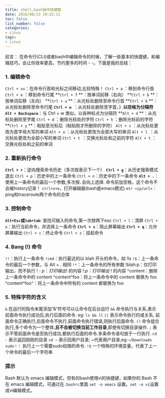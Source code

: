 ```yaml
---
title: shell,bash操作快捷键
date: 2016/08/13 19:22:11
toc: false
list_number: false
categories:
- Linux
tags:
- Linux
---
```


前言： 在命令行(CLI)或者bash中编辑命令的时候，了解一些基本的快捷键，和编辑技巧，会让你效率更高，节约更多的时间 - -。下面是我的总结：

### 1. 编辑命令
`Ctrl + xx`：在命令行首和光标之间移动,比较特殊！
`Ctrl + a` ：移到命令行首
`Ctrl + e` ：移到命令行尾
**`Ctrl + f` **：按单词前移（右向）
**`Ctrl + b` **：按单词后移（左向）
**`Ctrl + u` **：从光标处删除至命令行首
**`Ctrl + k` **：从光标处删除至命令行尾
**`Ctrl + w `**：从光标处删除至字首，》**以空格为分隔符**
**`Alt + Backspace`**：与 Ctrl + w 类似，以各种标点为分隔符
**`Alt + d` **：从光标处删除至字尾
`Ctrl + d` ：删除光标处的字符
`Ctrl + h` ：删除光标前的字符
**`Ctrl + y` **：粘贴至光标后（粘贴刚才所删除的字符）
`Alt + c` ：从光标处更改为首字母大写的单词
`Alt + u` ：从光标处更改为全部大写的单词
`Alt + l `：从光标处更改为全部小写的单词
`Ctrl + t `：交换光标处和之前的字符
`Alt + t` ：交换光标处和之前的单词

### 2. 重新执行命令
**`Ctrl + r`**：逆向搜索命令历史（多次按表示下一个）
**`Ctrl + g`**：从历史搜索模式退出
`Ctrl + p`：历史中的上一条命令
`Ctrl + n`：历史中的下一条命令
**`Alt + .`**：使用上一条命令的最后一个参数,多次按`.`会向上选择.
命令前加空格，这个命令不会被history记录！
`ctrl+x+e`，打开编辑器(bash是emacs模式)
`mtr <ip/url>`：ping和traceroute两个命令的合体

### 3. 控制命令
**`Alt+Esc`或`tab+tab`**: 查找可输入的命令,第一次按两下esc
`Ctrl + l`：清屏
`Ctrl + o`：执行当前命令，并选择上一条命令
**`Ctrl + s`**：阻止屏幕输出
**`Ctrl + q`**：允许屏幕输出
`Ctrl + c`：终止命令
`Ctrl + z`：挂起命令

### 4. Bang (!) 命令
`!!`：执行上一条命令
`!cmd`：执行最近的以 blah 开头的命令，如 !ls
`!$`：上一条命令的最后一个参数，与 Alt + . 相同
`!*`：上一条命令的所有参数
!blah:p：仅打印输出，而不执行
!$:p：打印输出 !$ 的内容
!*:p：打印输出 !* 的内容
^content：删除上一条命令中的 content
^content^foo：将上一条命令中的 content 替换为 foo
^content^foo^：将上一条命令中所有的 content 都替换为 foo
### 5. 特殊字符的含义
`&`  在运行的指令末尾添加”&“符号可以让命令在后台运行
`&&`  命令执行与关系,表示前面命令执行成功后,执行后面的命令. eg: `ls && ll` 
`||` 表示命令执行的或关系, 前面命令正确执行,后面命令不执行,前面命令执行错误,则执行后面命令.
`()` 命令组合执行,多个命令为一个整体,**且不会被切换当前工作目录**,即使有切换目录操作.
`;` 表示不管前面命令是否执行成功,都执行后面的命令.多条命令语句放于一行执行.
`cd -` 表示返回刚刚的目录
`cd ~` 表示回用户目录; ~代表用户目录,eg:`~/Downloads`
`sudo！！` 执行上一个需要sudo权限的命令.
`!$` 一个特殊的环境变量，代表了上一个命令的最后一个字符串

### 提示
Bash 默认为 emacs 编辑模式，但有的bash使用vi的快捷键，如果你的 Bash 不在 emacs 编辑模式，可通过在`.bashrc`里面 `set -o emacs` 设置。`set -o vi`设置成vi编辑模式。